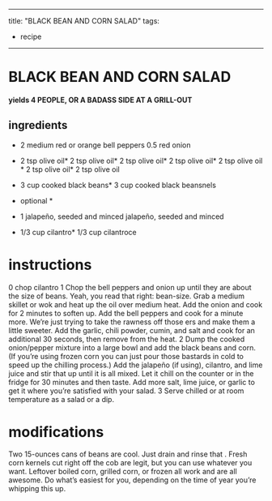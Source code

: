 
	
	
---
title: "BLACK BEAN AND CORN SALAD"
tags:
  - recipe
---
# BLACK BEAN AND CORN SALAD
#### yields 4 PEOPLE, OR A BADASS SIDE AT A GRILL-OUT
## ingredients
* 2 medium red or orange bell peppers
0.5 red onion
* 2 tsp olive oil* 2 tsp olive oil* 2 tsp olive oil* 2 tsp olive oil* 2 tsp olive oil * 2 tsp olive oil* 2 tsp olive oil
* 3 cup cooked black beans* 3 cup cooked black beansnels



* optional *
* 1 jalapeño, seeded and minced jalapeño, seeded and minced

* 1/3 cup cilantro* 1/3 cup cilantroce


# instructions
0 chop cilantro
1 Chop the bell peppers and onion up until they are about the size of beans. Yeah, you read that    right: bean-size. Grab a medium skillet or wok and heat up the oil over medium heat. Add the onion and cook for 2 minutes to soften up. Add the bell peppers and cook for a minute more. We’re just trying to take the rawness off those  ers and make them a little sweeter. Add the garlic, chili powder, cumin, and salt and cook for an additional 30 seconds, then remove from the heat.
2 Dump the cooked onion/pepper mixture into a large bowl and add the black beans and corn. (If you’re using frozen corn you can just pour those bastards in cold to speed up the chilling process.) Add the jalapeño (if using), cilantro, and lime juice and stir that    up until it is all mixed. Let it chill on the counter or in the fridge for 30 minutes and then taste. Add more salt, lime juice, or garlic to get it where you’re satisfied with your salad.
3 Serve chilled or at room temperature as a salad or a dip.

# modifications

Two 15-ounces cans of beans are cool. Just drain and rinse that   .
 Fresh corn kernels cut right off the cob are legit, but you can use whatever you want. Leftover boiled corn, grilled corn, or frozen all work and are all  awesome. Do what’s easiest for you, depending on the time of year you’re whipping this up.
	
	
